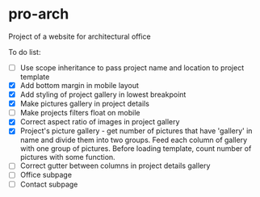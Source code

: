 # pro-arch
Project of a website for architectural office

To do list:
- [ ] Use scope inheritance to pass project name and location to project template
- [x] Add bottom margin in mobile layout
- [x] Add styling of project gallery in lowest breakpoint
- [x] Make pictures gallery in project details
- [ ] Make projects filters float on mobile
- [x] Correct aspect ratio of images in project gallery
- [x] Project's picture gallery - get number of pictures that have 'gallery' in name and divide them into two groups. Feed each column of gallery with one group of pictures. Before loading template, count number of pictures with some function.
- [ ] Correct gutter between columns in project details gallery
- [ ] Office subpage
- [ ] Contact subpage